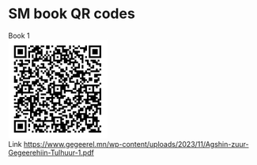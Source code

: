 # SM book QR codes

Book 1<br/>
<img src="book-1-code.png" alt="Book 1 QR image" width="200"/><br/>
Link https://www.gegeerel.mn/wp-content/uploads/2023/11/Agshin-zuur-Gegeerehiin-Tulhuur-1.pdf<br/>
